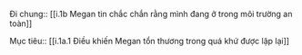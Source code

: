 Đi chung:: [[i.1b Megan tin chắc chắn rằng mình đang ở trong môi trường an toàn]]

Mục tiêu:: [[i.1a.1 Điều khiến Megan tổn thương trong quá khứ được lặp lại]]
